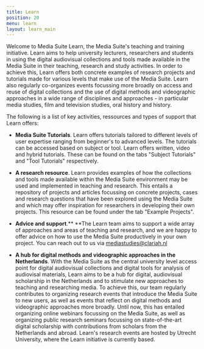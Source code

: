 ```yaml
---
title: Learn
position: 20
menu: learn
layout: learn_main
---
```


Welcome to Media Suite Learn, the Media Suite's teaching and training initiative. Learn aims to help university lecturers, researchers and students in using the digital audiovisual collections and tools made available in the Media Suite in their teaching, research and study activities. In order to achieve this, Learn offers both concrete examples of research projects and tutorials made for various levels that make use of the Media Suite. Learn also regularly co-organizes events focussing more broadly on access and reuse of digital collections and the use of digital methods and videographic approaches in a wide range of disciplines and approaches - in particular media studies, film and television studies, oral history and history. 

The following is a list of key activities, ressources and types of support that Learn offers:

* **Media Suite Tutorials**. Learn offers tutorials tailored to different levels of user expertise ranging from beginner's to advanced levels. The tutorials can be accessed based on subject or tool. Learn offers written, video and hybrid tutorials. These can be found on the tabs "Subject Tutorials" and "Tool Tutorials" respectively.

* **A research resource**. Learn provides examples of how the collections and tools made available within the Media Suite environment may be used and implemented in teaching and research. This entails a repository of projects and articles focussing on concrete projects, cases and research questions that have been explored using the Media Suite and which may offer inspiration for researchers in developing their own projects. This resource can be found under the tab "Example Projects".

* **Advice and support**.** **The Learn team aims to support a wide array of approaches and areas of teaching and research, and we are happy to offer advice on how to use the Media Suite productively in your own project. You can reach out to us via [mediastudies@clariah.nl](mailto:mediastudies@clariah.nl)

* **A hub for digital methods and videographic approaches in the Netherlands**. With the Media Suite as the central university level access point for digital audiovisual collections and digital tools for analysis of audiovisal materials, Learn aims to be a hub for digital, audiovisual scholarship in the Netherlands and to stimulate new approaches to teaching and researching media. To achieve this, our team regularly contributes to organizing research events that introduce the Media Suite to new users, as well as events that reflect on digital methods and videographic approaches more broadly. Until now, this has entailed organizing online webinars focussing on the Media Suite, as well as organizing public research seminars focussing on state-of-the-art digital scholarship with contributions from scholars from the Netherlands and abroad. Learn's research events are hosted by Utrecht University, where the Learn initiative is currently based.